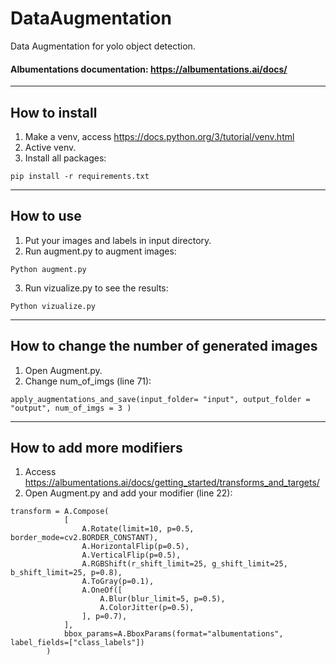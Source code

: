 # DataAugmentation
Data Augmentation for yolo object detection.
#### Albumentations documentation: https://albumentations.ai/docs/
----
## How to install
1. Make a venv, access https://docs.python.org/3/tutorial/venv.html
2. Active venv.
3. Install all packages:
```
pip install -r requirements.txt
```
----
## How to use
1. Put your images and labels in input directory.
2. Run augment.py to augment images:
```
Python augment.py
```
3. Run vizualize.py to see the results:
```
Python vizualize.py
```
----
## How to change the number of generated images
1. Open Augment.py.
2. Change num_of_imgs (line 71): 
```
apply_augmentations_and_save(input_folder= "input", output_folder = "output", num_of_imgs = 3 )
```
----
## How to add more modifiers
1. Access https://albumentations.ai/docs/getting_started/transforms_and_targets/
2. Open Augment.py and add your modifier (line 22):
```
transform = A.Compose(
            [
                A.Rotate(limit=10, p=0.5, border_mode=cv2.BORDER_CONSTANT),
                A.HorizontalFlip(p=0.5),
                A.VerticalFlip(p=0.5),
                A.RGBShift(r_shift_limit=25, g_shift_limit=25, b_shift_limit=25, p=0.8),
                A.ToGray(p=0.1),
                A.OneOf([
                    A.Blur(blur_limit=5, p=0.5),
                    A.ColorJitter(p=0.5),
                ], p=0.7),
            ],
            bbox_params=A.BboxParams(format="albumentations", label_fields=["class_labels"])
        )
```
